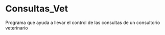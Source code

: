 # Consultas_Vet
Programa que ayuda a llevar el control de las consultas de un consultorio veterinario 

